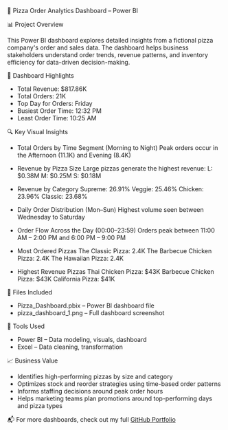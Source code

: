 🍕 Pizza Order Analytics Dashboard – Power BI

📊 Project Overview

This Power BI dashboard explores detailed insights from a fictional pizza company's order and sales data. The dashboard helps business stakeholders understand order trends, revenue patterns, and inventory efficiency for data-driven decision-making.

📌 Dashboard Highlights

* Total Revenue: $817.86K
* Total Orders: 21K
* Top Day for Orders: Friday
* Busiest Order Time: 12:32 PM
* Least Order Time: 10:25 AM

🔍 Key Visual Insights

* Total Orders by Time Segment (Morning to Night)
  Peak orders occur in the Afternoon (11.1K) and Evening (8.4K)

* Revenue by Pizza Size
  Large pizzas generate the highest revenue:
  L: \$0.38M
  M: \$0.25M
  S: \$0.18M

* Revenue by Category
  Supreme: 26.91%
  Veggie: 25.46%
  Chicken: 23.96%
  Classic: 23.68%

* Daily Order Distribution (Mon–Sun)
  Highest volume seen between Wednesday to Saturday

* Order Flow Across the Day (00:00–23:59)
  Orders peak between 11:00 AM – 2:00 PM and 6:00 PM – 9:00 PM

* Most Ordered Pizzas
  The Classic Pizza: 2.4K
  The Barbecue Chicken Pizza: 2.4K
  The Hawaiian Pizza: 2.4K

* Highest Revenue Pizzas
  Thai Chicken Pizza: $43K
  Barbecue Chicken Pizza: $43K
  California Pizza: $41K


📁 Files Included

* Pizza_Dashboard.pbix – Power BI dashboard file
* pizza_dashboard_1.png – Full dashboard screenshot

🚀 Tools Used

* Power BI – Data modeling, visuals, dashboard
* Excel – Data cleaning, transformation

📈 Business Value

* Identifies high-performing pizzas by size and category
* Optimizes stock and reorder strategies using time-based order patterns
* Informs staffing decisions around peak order hours
* Helps marketing teams plan promotions around top-performing days and pizza types


📬 For more dashboards, check out my full [GitHub Portfolio](https://github.com/rukeshma-k-u)

